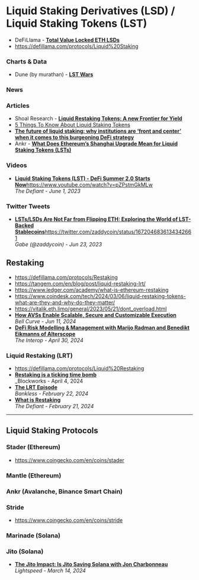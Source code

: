# Liquid Staking Derivatives (LSD) / Liquid Staking Tokens (LST)

- DeFiLlama - [**Total Value Locked ETH LSDs**](https://defillama.com/lsd)
- https://defillama.com/protocols/Liquid%20Staking

### Charts & Data
- Dune (by murathan) - [**LST Wars**](https://dune.com/murathan/lst-wars)

### News

### Articles
- Shoal Research - [**Liquid Restaking Tokens: A new Frontier for Yield**](https://www.shoal.gg/p/liquid-restaking-tokens-a-new-frontier)
- [5 Things To Know About Liquid Staking Tokens](https://www.techopedia.com/5-things-to-know-about-liquid-staking-tokens)
- [**The future of liquid staking: why institutions are ‘front and center’ when it comes to this burgeoning DeFi strategy**](https://www.blockdata.tech/blog/roundup/the-future-of-liquid-staking-why-institutions-are-front-and-center-when-it-comes-to-this-burgeoning-defi-strategy)
- Ankr - [**What Does Ethereum’s Shanghai Upgrade Mean for Liquid Staking Tokens (LSTs)**](https://medium.com/ankr-network/what-does-ethereums-shanghai-upgrade-mean-for-liquid-staking-tokens-lsts-56a8e14a9211)

### Videos

- [**Liquid Staking Tokens (LST) - DeFi Summer 2.0 Starts Now**](https://www.youtube.com/watch?v=pZPstmGkMLw)https://www.youtube.com/watch?v=pZPstmGkMLw
  <br/>_The Defiant - June 1, 2023_

### Twitter Tweets

- [**LSTs/LSDs Are Not Far from Flipping ETH: Exploring the World of LST-Backed Stablecoins**](https://twitter.com/zaddycoin/status/1672046836134342661)https://twitter.com/zaddycoin/status/1672046836134342661
  <br/>_Gabe (@zaddycoin) - Jun 23, 2023_

## Restaking

- https://defillama.com/protocols/Restaking
- https://tangem.com/en/blog/post/liquid-restaking-lrt/
- https://www.ledger.com/academy/what-is-ethereum-restaking
- https://www.coindesk.com/tech/2024/03/06/liquid-restaking-tokens-what-are-they-and-why-do-they-matter/
- https://vitalik.eth.limo/general/2023/05/21/dont_overload.html
- [**How AVSs Enable Scalable, Secure and Customizable Execution**](https://youtu.be/nPgxoZHrCIU?si=bCEgt6cQbrLLwFe6)
  <br/>_Bell Curve - Jun 11, 2024_
- [**DeFi Risk Modelling & Management with Marijo Radman and Benedikt Eikmanns of Alterscope**](https://www.youtube.com/watch?v=92DygbPDX10)
  <br/>_The Interop - April 30, 2024_
  
### Liquid Restaking (LRT)

- https://defillama.com/protocols/Liquid%20Restaking
- [**Restaking is a ticking time bomb**](https://blockworks.co/news/restaking-ticking-time-bomb-eth)
  <br/>_Blockworks - April 4, 2024
- [**The LRT Episode**](https://www.youtube.com/watch?v=80PO-2yG6Q0)
  <br/>_Bankless - February 22, 2024_
- [**What is Restaking**](https://thedefiant.io/what-is-restaking)
  <br/>_The Defiant - February 21, 2024_

-----

## Liquid Staking Protocols

### Stader (Ethereum)

- https://www.coingecko.com/en/coins/stader

### Mantle (Ethereum)

### Ankr (Avalanche, Binance Smart Chain)

### Stride

- https://www.coingecko.com/en/coins/stride

### Marinade (Solana)

### Jito (Solana)
- [**The Jito Impact: Is Jito Saving Solana with Jon Charbonneau**](https://www.youtube.com/watch?v=L6lSM0TgBGA)
  <br/>_Lightspeed - March 14, 2024_
